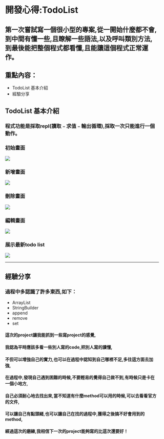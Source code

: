 # 開發心得:TodoList
## 第一次嘗試寫一個很小型的專案,從一開始什麼都不會,到中間有懂一些,且瞭解一些語法,以及呼叫類別方法,到最後能把整個程式都看懂,且能讓這個程式正常運作。
## 重點內容：
* TodoList 基本介紹
* 經驗分享 

## TodoList 基本介紹
### 程式功能是採取repl(讀取﹣求值﹣輸出循環),採取一次只能進行一個動作。
### 初始畫面
![](https://i.imgur.com/y5DLRwf.jpg)
### 新增畫面
![](https://i.imgur.com/N3BtKb5.jpg)
### 刪除畫面
![](https://i.imgur.com/FLnaf7S.jpg)
### 編輯畫面
![](https://i.imgur.com/3jR0Cns.jpg)
### 展示最新todo list
![](https://i.imgur.com/fTg9JJ4.jpg)

_________
## 經驗分享
### 過程中多認識了許多東西,如下：
* ArrayList<String>
* StringBuilder
* append
* remove
* set
#### 這次的project讓我能抓到一些寫project的感覺,
#### 我認為平時應該多看一些別人寫的code,把別人寫的讀懂,
#### 不但可以增強自己的實力,也可以在過程中認知到自己哪裡不足,多往這方面去加強,
#### 在過程中,發現自己遇到困難的時候,不要輕易的覺得自己做不到,有時候只是卡在一個小地方,
#### 自己必須耐心地去找出來,當不知道有什麼method可以用的時候,可以去看看官方的文件,
#### 可以讓自己有點頭緒,也可以讓自己在找的過程中,獲得之後搞不好會用到的method,
#### 經過這次的磨練,我相信下一次的project能夠寫的比這次還要好！
    



